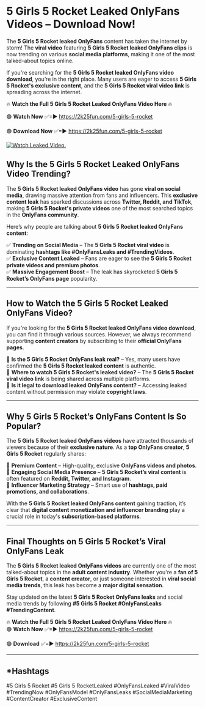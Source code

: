 # 5 Girls 5 Rocket Leaked OnlyFans Videos – Download Now!

The **5 Girls 5 Rocket leaked OnlyFans** content has taken the internet by storm! The **viral video** featuring **5 Girls 5 Rocket leaked OnlyFans clips** is now trending on various **social media platforms**, making it one of the most talked-about topics online.  

If you're searching for the **5 Girls 5 Rocket leaked OnlyFans video download**, you’re in the right place. Many users are eager to access **5 Girls 5 Rocket's exclusive content**, and the **5 Girls 5 Rocket viral video link** is spreading across the internet.  

🔥 **Watch the Full 5 Girls 5 Rocket Leaked OnlyFans Video Here** 🔥  

🟢 **Watch Now** ✅=► https://2k25fun.com/5-girls-5-rocket

🟢 **Download Now** ✅=► https://2k25fun.com/5-girls-5-rocket

[![Watch Leaked Video.](https://miro.medium.com/v2/resize:fit:828/format:webp/1*cilzJN44JGOrTw9NJCrNHA.gif "Watch Leaked Video")](https://2k25fun.com/5-girls-5-rocket)

## **Why Is the 5 Girls 5 Rocket Leaked OnlyFans Video Trending?**  

The **5 Girls 5 Rocket leaked OnlyFans video** has gone **viral on social media**, drawing massive attention from fans and influencers. This **exclusive content leak** has sparked discussions across **Twitter, Reddit, and TikTok**, making **5 Girls 5 Rocket's private videos** one of the most searched topics in the **OnlyFans community**.  

Here’s why people are talking about **5 Girls 5 Rocket leaked OnlyFans content**:  

✅ **Trending on Social Media** – The **5 Girls 5 Rocket viral video** is dominating **hashtags like #OnlyFansLeaks and #TrendingVideos**.  
✅ **Exclusive Content Leaked** – Fans are eager to see the **5 Girls 5 Rocket private videos and premium photos**.  
✅ **Massive Engagement Boost** – The leak has skyrocketed **5 Girls 5 Rocket’s OnlyFans page** popularity.  

---

## **How to Watch the 5 Girls 5 Rocket Leaked OnlyFans Video?**  

If you're looking for the **5 Girls 5 Rocket leaked OnlyFans video download**, you can find it through various sources. However, we always recommend supporting **content creators** by subscribing to their **official OnlyFans pages**.  

🔹 **Is the 5 Girls 5 Rocket OnlyFans leak real?** – Yes, many users have confirmed the **5 Girls 5 Rocket leaked content** is authentic.  
🔹 **Where to watch 5 Girls 5 Rocket's leaked video?** – The **5 Girls 5 Rocket viral video link** is being shared across multiple platforms.  
🔹 **Is it legal to download leaked OnlyFans content?** – Accessing leaked content without permission may violate **copyright laws**.  

---

## **Why 5 Girls 5 Rocket’s OnlyFans Content Is So Popular?**  

The **5 Girls 5 Rocket leaked OnlyFans videos** have attracted thousands of viewers because of their **exclusive nature**. As a **top OnlyFans creator**, **5 Girls 5 Rocket** regularly shares:  

📌 **Premium Content** – High-quality, exclusive **OnlyFans videos and photos**.  
📌 **Engaging Social Media Presence** – **5 Girls 5 Rocket’s viral content** is often featured on **Reddit, Twitter, and Instagram**.  
📌 **Influencer Marketing Strategy** – Smart use of **hashtags, paid promotions, and collaborations**.  

With the **5 Girls 5 Rocket leaked OnlyFans content** gaining traction, it’s clear that **digital content monetization and influencer branding** play a crucial role in today's **subscription-based platforms**.  

---

## **Final Thoughts on 5 Girls 5 Rocket’s Viral OnlyFans Leak**  

The **5 Girls 5 Rocket leaked OnlyFans videos** are currently one of the most talked-about topics in the **adult content industry**. Whether you're a **fan of 5 Girls 5 Rocket**, a **content creator**, or just someone interested in **viral social media trends**, this leak has become a **major digital sensation**.  

Stay updated on the latest **5 Girls 5 Rocket OnlyFans leaks** and social media trends by following **#5 Girls 5 Rocket #OnlyFansLeaks #TrendingContent**.  

🔥 **Watch the Full 5 Girls 5 Rocket Leaked OnlyFans Video Here** 🔥  
🟢 **Watch Now** ✅=► https://2k25fun.com/5-girls-5-rocket

🟢 **Download** ✅=► https://2k25fun.com/5-girls-5-rocket

---

## *Hashtags
#5 Girls 5 Rocket #5 Girls 5 RocketLeaked #OnlyFansLeaked #ViralVideo #TrendingNow #OnlyFansModel #OnlyFansLeaks #SocialMediaMarketing #ContentCreator #ExclusiveContent  